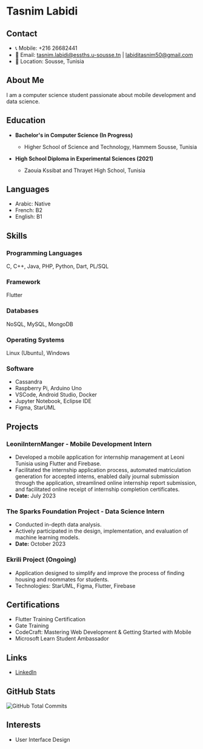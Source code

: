 # Tasnim Labidi 



## Contact
- 📞 Mobile: +216 26682441
- 📧 Email: tasnim.labidi@essths.u-sousse.tn | labiditasnim50@gmail.com
- 📍 Location: Sousse, Tunisia

## About Me
I am a computer science student passionate about mobile development and data science.

## Education
- **Bachelor's in Computer Science (In Progress)**
  - Higher School of Science and Technology, Hammem Sousse, Tunisia

- **High School Diploma in Experimental Sciences (2021)**
  - Zaouia Kssibat and Thrayet High School, Tunisia

## Languages
- Arabic: Native
- French: B2
- English: B1

## Skills
### Programming Languages
C, C++, Java, PHP, Python, Dart, PL/SQL

### Framework
Flutter

### Databases
NoSQL, MySQL, MongoDB

### Operating Systems
Linux (Ubuntu), Windows

### Software
- Cassandra
- Raspberry Pi, Arduino Uno
- VSCode, Android Studio, Docker
- Jupyter Notebook, Eclipse IDE
- Figma, StarUML

## Projects
### LeoniInternManger - Mobile Development Intern
- Developed a mobile application for internship management at Leoni Tunisia using Flutter and Firebase.
- Facilitated the internship application process, automated matriculation generation for accepted interns, enabled daily journal submission through the application, streamlined online internship report submission, and facilitated online receipt of internship completion certificates.
- **Date:** July 2023

### The Sparks Foundation Project - Data Science Intern
- Conducted in-depth data analysis.
- Actively participated in the design, implementation, and evaluation of machine learning models.
- **Date:** October 2023

### Ekrili Project (Ongoing)
- Application designed to simplify and improve the process of finding housing and roommates for students.
- Technologies: StarUML, Figma, Flutter, Firebase

## Certifications
- Flutter Training Certification
- Gate Training
- CodeCraft: Mastering Web Development & Getting Started with Mobile
- Microsoft Learn Student Ambassador

## Links
- [LinkedIn](https://www.linkedin.com/in/tasnimlabidi-59140a240/)

## GitHub Stats

![GitHub Total Commits](https://img.shields.io/github/commit-activity/taasniim/taasniim?style=flat-square)



## Interests
- User Interface Design
  
